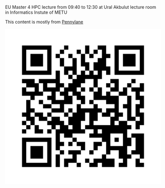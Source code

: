 EU Master 4 HPC lecture from 09:40 to 12:30 at Ural Akbulut lecture room in Informatics Instute of METU

This content is mostly from [Pennylane](https://pennylane.ai/)

![](eumaster4hpc-180725-link.png)
